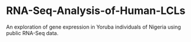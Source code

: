 # RNA-Seq-Analysis-of-Human-LCLs
An exploration of gene expression in Yoruba individuals of Nigeria using public RNA-Seq data.
